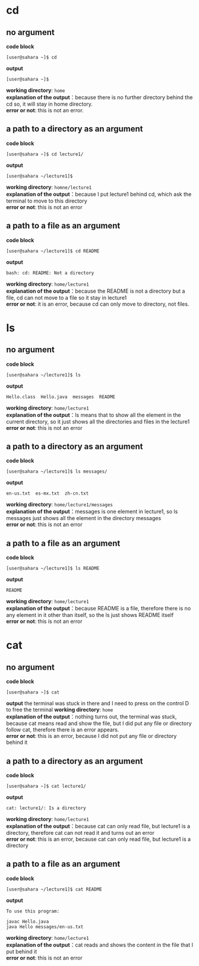 # cd <br />
## no argument
**code block**
```
[user@sahara ~]$ cd
```
**output**
```
[user@sahara ~]$ 
```
**working directory**: `home` <br />
**explanation of the output**：because there is no further directory behind the cd so, it will stay in home directory.<br />
**error or not**: this is not an error.<br />
## a path to a directory as an argument
**code block**
```
[user@sahara ~]$ cd lecture1/
```
**output**
```
[user@sahara ~/lecture1]$ 
```
**working directory**: `homne/lecture1` <br />
**explanation of the output**：because I put lecture1 behind cd, which ask the terminal to move to this directory <br />
**error or not**: this is not an error <br />
## a path to a file as an argument
**code block**
```
[user@sahara ~/lecture1]$ cd README 
```
**output**
```
bash: cd: README: Not a directory
```
**working directory**: `home/lecture1` <br />
**explanation of the output**：because the README is not a directory but a file, cd can not move to a file so it stay in lecture1 <br />
**error or not**: it is an error, because cd can only move to directory, not files. <br />

# ls <br />
## no argument
**code block**
```
[user@sahara ~/lecture1]$ ls
```
**output**
```
Hello.class  Hello.java  messages  README
```
**working directory**: `home/lecture1` <br />
**explanation of the output**：ls means that to show all the element in the current directory, so it just shows all the directories and files in the lecture1 <br />
**error or not**: this is not an error <br />
## a path to a directory as an argument
**code block**
```
[user@sahara ~/lecture1]$ ls messages/
```
**output**
```
en-us.txt  es-mx.txt  zh-cn.txt
```
**working directory**: `home/lecture1/messages` <br />
**explanation of the output**：messages is one element in lecture1, so ls messages just shows all the element in the directory messages <br />
**error or not**: this is not an error <br />
## a path to a file as an argument
**code block**
```
[user@sahara ~/lecture1]$ ls README 
```
**output**
```
README
```
**working directory**: `home/lecture1` <br />
**explanation of the output**：because README is a file, therefore there is no any element in it other than itself, so the ls just shows README itself <br />
**error or not**: this is not an error <br />

# cat 
## no argument
**code block**
```
[user@sahara ~]$ cat
```
**output**
the terminal was stuck in there and I need to press on the control D to free the terminal 
**working directory**: `home` <br />
**explanation of the output**：nothing turns out, the terminal was stuck, because cat means read and show the file, but I did put any file or directory follow cat, therefore there is an error appears.<br />
**error or not**: this is an error, because I did not put any file or directory behind it <br />
## a path to a directory as an argument
**code block**
```
[user@sahara ~]$ cat lecture1/
```
**output**
```
cat: lecture1/: Is a directory
```
**working directory**: `home/lecture1` <br />
**explanation of the output**：because cat can only read file, but lecture1 is a directory, therefore cat can not read it and turns out an error <br />
**error or not**: this is an error, because cat can only read file, but lecture1 is a directory <br />
## a path to a file as an argument
**code block**
```
[user@sahara ~/lecture1]$ cat README 
```
**output**
```
To use this program:

javac Hello.java
java Hello messages/en-us.txt
```
**working directory**: `home/lecture1` <br />
**explanation of the output**：cat reads and shows the content in the file that I put behind it <br />
**error or not**: this is not an error <br />









